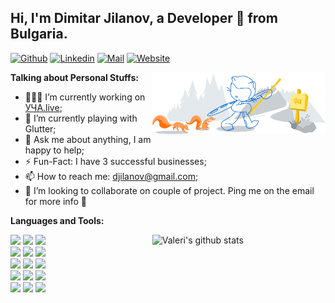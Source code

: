 
## Hi, I'm Dimitar Jilanov, a Developer 🚀 from Bulgaria.



[![Github](https://img.shields.io/badge/-Github-000?style=flat&logo=Github&logoColor=white)](https://github.com/DJilanov)
[![Linkedin](https://img.shields.io/badge/-LinkedIn-blue?style=flat&logo=Linkedin&logoColor=white)](https://www.linkedin.com/in/dimitur-jilanov/)
[![Mail](https://img.shields.io/badge/-Mail-c14438?style=flat&logo=Gmail&logoColor=white)](mailto:djilanov@gmail.com)
[![Website](https://img.shields.io/website?url=https%3A%2F%2Fvaleri.ml)](https://dimitar.jilanov.com)

<img width="55%" align="right" alt="Github" src="https://raw.githubusercontent.com/ValeriMladenov/ValeriMladenov/87110469441a6ad2f4369de348900faabc4ff63a/githeader.svg" />

**Talking about Personal Stuffs:**

- 👨🏽‍💻 I’m currently working on [УЧА.live](http://www.ucha.live);
- 🌱 I’m currently playing with Glutter;
- 💬 Ask me about anything, I am happy to help;
- ⚡️ Fun-Fact: I have 3 successful businesses;
- 📫 How to reach me: djilanov@gmail.com;
- 👯 I’m looking to collaborate on couple of project. Ping me on the email for more info 🤝

**Languages and Tools:** 
<p>
  <a href="https://github.com/djilanov@gmail.com">
    <img width="55%" align="right" alt="Valeri's github stats" src="https://github-readme-stats.vercel.app/api?username=djilanov&show_icons=true&hide_border=true" />
  </a>
  <code><img width="10%" src="https://www.vectorlogo.zone/logos/angular/angular-icon.svg"></code>
  <code><img width="10%" src="https://www.vectorlogo.zone/logos/reactjs/reactjs-ar21.svg"></code>
  <code><img width="10%" src="https://www.vectorlogo.zone/logos/vuejs/vuejs-ar21.svg"></code>
  <br />
  <code><img width="10%" src="https://www.vectorlogo.zone/logos/flutterio/flutterio-icon.svg"></code>
  <code><img width="10%" src="https://www.gohary.io/images/blog/blog_post_5.png"></code>
  <code><img width="10%" src="https://pbs.twimg.com/profile_images/555458943149821952/_fBe-iYT.jpeg"></code>
  <br />
  <code><img width="10%" src="https://www.vectorlogo.zone/logos/typescriptlang/typescriptlang-ar21.svg"></code>
  <code><img width="10%" src="https://www.vectorlogo.zone/logos/expressjs/expressjs-ar21.svg"></code>
  <code><img width="10%" src="https://www.vectorlogo.zone/logos/hapijs/hapijs-ar21.svg"></code>
  <br />
  <code><img width="10%" src="https://www.vectorlogo.zone/logos/mongodb/mongodb-ar21.svg"></code>
  <code><img width="10%" src="https://www.vectorlogo.zone/logos/graphql/graphql-ar21.svg"></code>
  <code><img width="10%" src="https://www.vectorlogo.zone/logos/postgresql/postgresql-ar21.svg"></code>
  <br />
  <code><img width="10%" src="https://www.vectorlogo.zone/logos/git-scm/git-scm-ar21.svg"></code>
  <code><img width="10%" src="https://www.vectorlogo.zone/logos/npmjs/npmjs-ar21.svg"></code>
  <code><img width="10%" src="https://www.vectorlogo.zone/logos/gradle/gradle-ar21.svg"></code>
</p>

<!--<p align="center">
  <a href="https://github.com/ValeriMladenov/Faibler-Frontend">
    <img align="center" src="https://github-readme-stats.vercel.app/api/pin/?username=ValeriMladenov&repo=Faibler-Frontend" />
  </a>
  <a href="https://github.com/ValeriMladenov/Faibler-Backend">
    <img align="center" src="https://github-readme-stats.vercel.app/api/pin/?username=ValeriMladenov&repo=Faibler-Backend" />
  </a>
</p>-->
